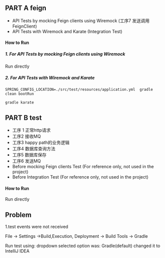 ## PART A feign
- API Tests by mocking Feign clients using Wiremock (工序7 发送调用FeignClient)
- API Tests with Wiremock and Karate (Integration Test)

#### How to Run  

##### 1. For API Tests by mocking Feign clients using Wiremock
Run directly

##### 2. For API Tests with Wiremock and Karate
`SPRING_CONFIG_LOCATION=./src/test/resources/application.yml  gradle clean bootRun`

`gradle karate` 

## PART B test
- 工序 1 正常http请求
- 工序2 接收MQ
- 工序3 happy path的业务逻辑
- 工序4 数据库查询方法
- 工序5 数据库保存
- 工序6 发送MQ
- Before mocking Feign clients Test (For reference only, not used in the project)
- Before Integration Test (For reference only, not used in the project)

#### How to Run

Run directly

## Problem
1.test events were not received

File -> Settings ->Build,Execution, Deployment -> Build Tools -> Gradle

Run test using: dropdown selected option was: Gradle(default) changed it to IntelliJ IDEA
